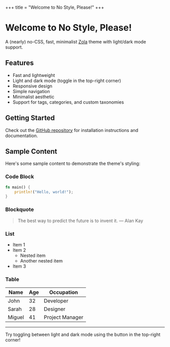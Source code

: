 +++
title = "Welcome to No Style, Please!"
+++

# Welcome to No Style, Please!

A (nearly) no-CSS, fast, minimalist [Zola](https://www.getzola.org/) theme with light/dark mode support.

## Features

- Fast and lightweight
- Light and dark mode (toggle in the top-right corner)
- Responsive design
- Simple navigation
- Minimalist aesthetic
- Support for tags, categories, and custom taxonomies

## Getting Started

Check out the [GitHub repository](https://github.com/username/no-style-please) for installation instructions and documentation.

## Sample Content

Here's some sample content to demonstrate the theme's styling:

### Code Block

```rust
fn main() {
    println!("Hello, world!");
}
```

### Blockquote

> The best way to predict the future is to invent it.
> — Alan Kay

### List

- Item 1
- Item 2
  - Nested item
  - Another nested item
- Item 3

### Table

| Name   | Age | Occupation     |
|--------|-----|----------------|
| John   | 32  | Developer      |
| Sarah  | 28  | Designer       |
| Miguel | 41  | Project Manager|

---

Try toggling between light and dark mode using the button in the top-right corner!